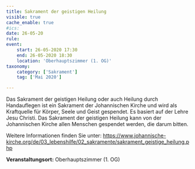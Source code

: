 ```yaml
---
title: Sakrament der geistigen Heilung
visible: true
cache_enable: true
#ics: 
date: 26-05-20
rule: 
event:
	start: 26-05-2020 17:30
	end: 26-05-2020 18:30
	location: 'Oberhauptszimmer (1. OG)'
taxonomy:
	category: ['Sakrament']
	tag: ['Mai 2020']

---
```

Das Sakrament der geistigen Heilung oder auch Heilung durch Handauflegen ist ein Sakrament der Johannischen Kirche und wird als Kraftquelle für Körper, Seele und Geist gespendet. Es basiert auf der Lehre Jesu Christi. Das Sakrament der geistigen Heilung kann von der Johannischen Kirche allen Menschen gespendet werden, die darum bitten.

Weitere Informationen finden Sie unter:
https://www.johannische-kirche.org/de/03_lebenshilfe/02_sakramente/sakrament_geistige_heilung.php



**Veranstaltungsort:** Oberhauptszimmer (1. OG)

